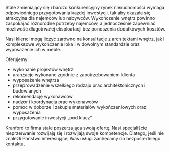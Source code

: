 Stale zmieniający się i bardzo konkurencyjny rynek nieruchomości wymaga odpowiedniego przygotowania każdej inwestycji, tak aby okazała się atrakcyjna dla najemców lub nabywców. Wykończenie wnętrz powinno zaspokajać różnorodne potrzeby najemców, a jednocześnie zapewniać możliwość długotrwałej eksploatacji bez ponoszenia dodatkowych kosztów.

Nasi klienci mogą liczyć zarówno na konsultacje z architektami wnętrz, jak i kompleksowe wykończenie lokali w dowolnym standardzie oraz wyposażenie ich w meble.

Oferujemy:
- wykonanie projektów wnętrz
- aranżacje wykonane zgodnie z zapotrzebowaniem klienta
- wyposażenie wnętrza
- przeprowadzenie wszelkiego rodzaju prac architektonicznych i budowlanych
- rekomendację wykonawców
- nadzór i koordynacja prac wykonawców
- pomoc w doborze i zakupie materiałów wykończeniowych oraz wyposażenia
- przygotowanie inwestycji „pod klucz”

Kranford to firma stale poszerzająca swoją ofertę. Nasi specjaliście nieprzerwanie rozwijają się i rozwijają swoje kompetencje. Dlatego, jeśli nie znaleźli Państwo interesującej Was usługi zachęcamy do bezpośredniego kontaktu.